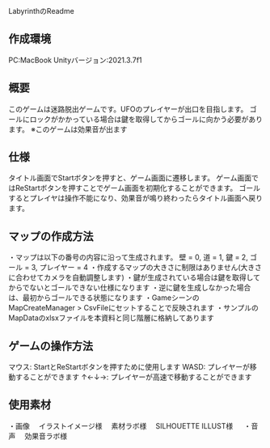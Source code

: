 LabyrinthのReadme

## 作成環境
PC:MacBook
Unityバージョン:2021.3.7f1

## 概要
このゲームは迷路脱出ゲームです。UFOのプレイヤーが出口を目指します。
ゴールにロックがかかっている場合は鍵を取得してからゴールに向かう必要があります。
※このゲームは効果音が出ます

## 仕様
タイトル画面でStartボタンを押すと、ゲーム画面に遷移します。
ゲーム画面ではReStartボタンを押すことでゲーム画面を初期化することができます。
ゴールするとプレイヤは操作不能になり、効果音が鳴り終わったらタイトル画面へ戻ります。

## マップの作成方法
・マップは以下の番号の内容に沿って生成されます。
  壁 = 0, 道 = 1, 鍵 = 2, ゴール = 3, プレイヤー = 4
・作成するマップの大きさに制限はありません(大きさに合わせてカメラを自動調整します)
・鍵が生成されている場合は鍵を取得してからでないとゴールできない仕様になります
・逆に鍵を生成しなかった場合は、最初からゴールできる状態になります
・GameシーンのMapCreateManager > CsvFileにセットすることで反映されます
・サンプルのMapDataのxlsxファイルを本資料と同じ階層に格納してあります

## ゲームの操作方法
マウス: StartとReStartボタンを押すために使用します
WASD: プレイヤーが移動することができます
↑←↓→: プレイヤーが高速で移動することができます

## 使用素材

・画像
　イラストイメージ様
　素材ラボ様
　SILHOUETTE ILLUST様
　
・音声
　効果音ラボ様
